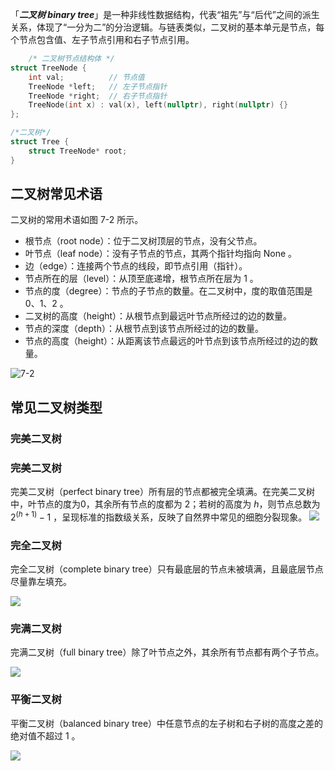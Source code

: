 「***二叉树 binary tree***」是一种非线性数据结构，代表“祖先”与“后代”之间的派生关系，体现了“一分为二”的分治逻辑。与链表类似，二叉树的基本单元是节点，每个节点包含值、左子节点引用和右子节点引用。

```cpp
	/* 二叉树节点结构体 */
struct TreeNode {
    int val;          // 节点值
    TreeNode *left;   // 左子节点指针
    TreeNode *right;  // 右子节点指针
    TreeNode(int x) : val(x), left(nullptr), right(nullptr) {}
};

/*二叉树*/
struct Tree {
	struct TreeNode* root;
}
```

## 二叉树常见术语

二叉树的常用术语如图 7-2 所示。

- 根节点（root node）：位于二叉树顶层的节点，没有父节点。
- 叶节点（leaf node）：没有子节点的节点，其两个指针均指向 None 。
- 边（edge）：连接两个节点的线段，即节点引用（指针）。
- 节点所在的层（level）：从顶至底递增，根节点所在层为 1 。
- 节点的度（degree）：节点的子节点的数量。在二叉树中，度的取值范围是 0、1、2 。
- 二叉树的高度（height）：从根节点到最远叶节点所经过的边的数量。
- 节点的深度（depth）：从根节点到该节点所经过的边的数量。
- 节点的高度（height）：从距离该节点最远的叶节点到该节点所经过的边的数量。

![7-2](https://www.hello-algo.com/chapter_tree/binary_tree.assets/binary_tree_terminology.png)


## 常见二叉树类型

### 完美二叉树

### 完美二叉树

完美二叉树（perfect binary tree）所有层的节点都被完全填满。在完美二叉树中，叶节点的度为$0$，其余所有节点的度都为 $2$；若树的高度为 $h$，则节点总数为 $2^(h+1) - 1$ ，呈现标准的指数级关系，反映了自然界中常见的细胞分裂现象。
![](https://www.hello-algo.com/chapter_tree/binary_tree.assets/perfect_binary_tree.png)


### 完全二叉树

完全二叉树（complete binary tree）只有最底层的节点未被填满，且最底层节点尽量靠左填充。

![](https://www.hello-algo.com/chapter_tree/binary_tree.assets/complete_binary_tree.png)

### 完满二叉树

完满二叉树（full binary tree）除了叶节点之外，其余所有节点都有两个子节点。

![](https://www.hello-algo.com/chapter_tree/binary_tree.assets/full_binary_tree.png)


### 平衡二叉树

平衡二叉树（balanced binary tree）中任意节点的左子树和右子树的高度之差的绝对值不超过 1 。

![](https://www.hello-algo.com/chapter_tree/binary_tree.assets/balanced_binary_tree.png)
